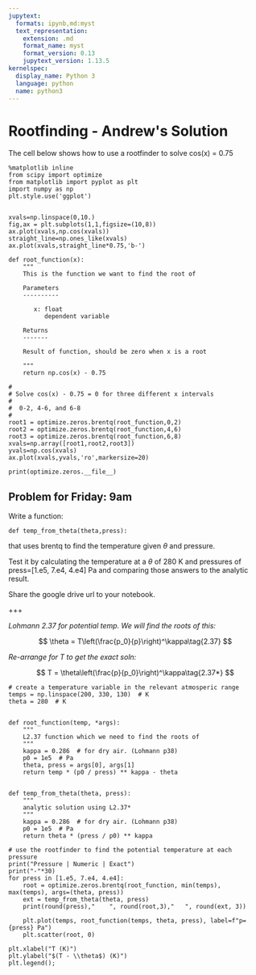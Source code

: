 ```yaml
---
jupytext:
  formats: ipynb,md:myst
  text_representation:
    extension: .md
    format_name: myst
    format_version: 0.13
    jupytext_version: 1.13.5
kernelspec:
  display_name: Python 3
  language: python
  name: python3
---
```


# Rootfinding - Andrew's Solution

The cell below shows how to use a rootfinder to solve cos(x) = 0.75

```{code-cell} ipython3
%matplotlib inline
from scipy import optimize
from matplotlib import pyplot as plt
import numpy as np
plt.style.use('ggplot')


xvals=np.linspace(0,10.)
fig,ax = plt.subplots(1,1,figsize=(10,8))
ax.plot(xvals,np.cos(xvals))
straight_line=np.ones_like(xvals)
ax.plot(xvals,straight_line*0.75,'b-')

def root_function(x):
    """
    This is the function we want to find the root of
    
    Parameters
    ----------
    
       x: float
          dependent variable
          
    Returns
    -------
    
    Result of function, should be zero when x is a root

    """
    return np.cos(x) - 0.75 

#
# Solve cos(x) - 0.75 = 0 for three different x intervals
#
#  0-2, 4-6, and 6-8
#
root1 = optimize.zeros.brentq(root_function,0,2)
root2 = optimize.zeros.brentq(root_function,4,6)
root3 = optimize.zeros.brentq(root_function,6,8)
xvals=np.array([root1,root2,root3])
yvals=np.cos(xvals)
ax.plot(xvals,yvals,'ro',markersize=20)

print(optimize.zeros.__file__)
```

## Problem for Friday:  9am

Write a function:
    
    def temp_from_theta(theta,press):
    
that uses brentq to find the temperature given $\theta$ and pressure.
    
Test it by calculating the temperature at a $\theta$ of 280 K and pressures of press=[1.e5, 7.e4, 4.e4] Pa and comparing those answers to the analytic result.

Share the google drive url to your notebook.

+++

*Lohmann 2.37 for potential temp. We will find the roots of this:*

$$
\theta = T\left(\frac{p_0}{p}\right)^\kappa\tag{2.37}
$$


*Re-arrange for T to get the exact soln:*

$$
T = \theta\left(\frac{p}{p_0}\right)^\kappa\tag{2.37*}
$$

```{code-cell} ipython3
# create a temperature variable in the relevant atmosperic range
temps = np.linspace(200, 330, 130)  # K
theta = 280  # K


def root_function(temp, *args):
    """
    L2.37 function which we need to find the roots of
    """
    kappa = 0.286  # for dry air. (Lohmann p38)
    p0 = 1e5  # Pa
    theta, press = args[0], args[1]
    return temp * (p0 / press) ** kappa - theta


def temp_from_theta(theta, press):
    """
    analytic solution using L2.37*
    """
    kappa = 0.286  # for dry air. (Lohmann p38)
    p0 = 1e5  # Pa
    return theta * (press / p0) ** kappa
```

```{code-cell} ipython3
# use the rootfinder to find the potential temperature at each pressure
print("Pressure | Numeric | Exact")
print("-"*30)
for press in [1.e5, 7.e4, 4.e4]:
    root = optimize.zeros.brentq(root_function, min(temps), max(temps), args=(theta, press))
    ext = temp_from_theta(theta, press)
    print(round(press),"    ", round(root,3),"   ", round(ext, 3))

    plt.plot(temps, root_function(temps, theta, press), label=f"p={press} Pa")
    plt.scatter(root, 0)

plt.xlabel("T (K)")
plt.ylabel("$(T - \\theta$) (K)")
plt.legend();
```

